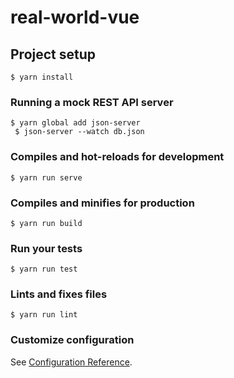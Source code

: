 # real-world-vue

## Project setup

```
$ yarn install
```

### Running a mock REST API server

```
$ yarn global add json-server
 $ json-server --watch db.json
```

### Compiles and hot-reloads for development

```
$ yarn run serve
```

### Compiles and minifies for production

```
$ yarn run build
```

### Run your tests

```
$ yarn run test
```

### Lints and fixes files

```
$ yarn run lint
```

### Customize configuration

See [Configuration Reference](https://cli.vuejs.org/config/).
